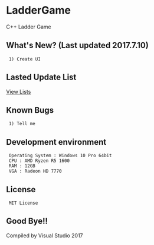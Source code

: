 # LadderGame
C++ Ladder Game
## What's New? (Last updated 2017.7.10)
```
 1) Create UI
```
## Lasted Update List
[View Lists](./UPDATE.md)
## Known Bugs
```
 1) Tell me
```
## Development environment
```
 Operating System : Windows 10 Pro 64bit
 CPU : AMD Ryzen R5 1600
 RAM : 12GB
 VGA : Radeon HD 7770
```
## License
```
 MIT License
```
## Good Bye!!
Compiled by Visual Studio 2017